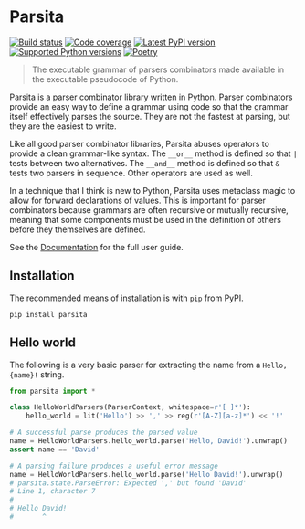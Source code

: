 # Parsita

[![Build status][build-image]][build-link]
[![Code coverage][coverage-image]][coverage-link]
[![Latest PyPI version][pypi-image]][pypi-link]
[![Supported Python versions][python-versions-image]][python-versions-link]
[![Poetry](https://img.shields.io/endpoint?url=https://python-poetry.org/badge/v0.json)](https://python-poetry.org/)

> The executable grammar of parsers combinators made available in the executable pseudocode of Python.

Parsita is a parser combinator library written in Python. Parser combinators provide an easy way to define a grammar using code so that the grammar itself effectively parses the source. They are not the fastest at parsing, but they are the easiest to write.

Like all good parser combinator libraries, Parsita abuses operators to provide a clean grammar-like syntax. The `__or__` method is defined so that `|` tests between two alternatives. The `__and__` method is defined so that `&` tests two parsers in sequence. Other operators are used as well.

In a technique that I think is new to Python, Parsita uses metaclass magic to allow for forward declarations of values. This is important for parser combinators because grammars are often recursive or mutually recursive, meaning that some components must be used in the definition of others before they themselves are defined.

See the [Documentation](https://parsita.drhagen.com) for the full user guide.

## Installation

The recommended means of installation is with `pip` from PyPI.

```shell
pip install parsita
```

## Hello world

The following is a very basic parser for extracting the name from a `Hello, {name}!` string.

```python
from parsita import *

class HelloWorldParsers(ParserContext, whitespace=r'[ ]*'):
    hello_world = lit('Hello') >> ',' >> reg(r'[A-Z][a-z]*') << '!'

# A successful parse produces the parsed value
name = HelloWorldParsers.hello_world.parse('Hello, David!').unwrap()
assert name == 'David'

# A parsing failure produces a useful error message
name = HelloWorldParsers.hello_world.parse('Hello David!').unwrap()
# parsita.state.ParseError: Expected ',' but found 'David'
# Line 1, character 7
#
# Hello David!
#       ^
```

[build-image]: https://github.com/drhagen/parsita/workflows/python/badge.svg?branch=master&event=push
[build-link]: https://github.com/drhagen/parsita/actions?query=branch%3Amaster+event%3Apush
[coverage-image]: https://codecov.io/github/drhagen/parsita/coverage.svg?branch=master
[coverage-link]: https://codecov.io/github/drhagen/parsita?branch=master
[pypi-image]: https://img.shields.io/pypi/v/parsita.svg
[pypi-link]: https://pypi.python.org/pypi/parsita
[python-versions-image]: https://img.shields.io/pypi/pyversions/parsita.svg
[python-versions-link]: https://pypi.python.org/pypi/parsita
